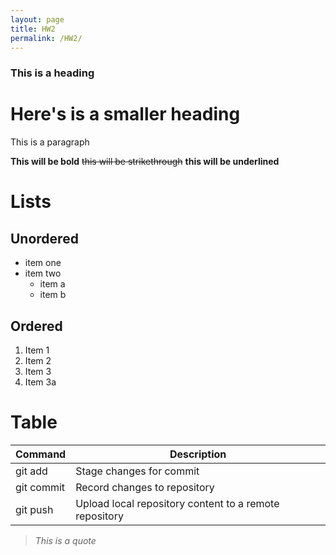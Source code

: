 ```yaml
---
layout: page
title: HW2
permalink: /HW2/
---
```

### This is a heading
# Here's is a smaller heading
This is a paragraph

**This will be bold** ~~this will be strikethrough~~ __this will be underlined__

# Lists
## Unordered
- item one
- item two
  - item a
  - item b
## Ordered
1. Item 1
2. Item 2
3. Item 3
4. Item 3a
# Table

| Command | Description |
| --- | --- |
| git add | Stage changes for commit |
| git commit | Record changes to repository |
| git push | Upload local repository content to a remote repository |
> *This is a quote*
